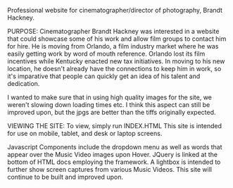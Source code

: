 Professional website for cinematographer/director of photography, Brandt Hackney.

PURPOSE: Cinematographer Brandt Hackney was interested in a website that could showcase some of his work and allow film groups to contact him for hire. He is moving from Orlando, a film industry market where he was easily getting work by word of mouth reference. Orlando lost its film incentives while Kentucky enacted new tax initiatives. In moving to his new location, he doesn't already have the connections to keep him in work, so it's imparative that people can quickly get an idea of his talent and dedication.

I wanted to make sure that in using high quality images for the site, we weren't slowing down loading times etc.  I think this aspect can still be improved upon, but the jpgs are better than the tiffs originally expected.

VIEWING THE SITE: To view, simply run INDEX.HTML This site is intended for use on mobile, tablet, and desk or laptop screens.

Javascript Components include the dropdown menu as well as words that appear over the Music Video images upon Hover.  JQuery is linked at the bottom of HTML docs employing the framework.  A lightbox is intended to further show screen captures from various Music Videos.
This site will continue to be built and improved upon.

